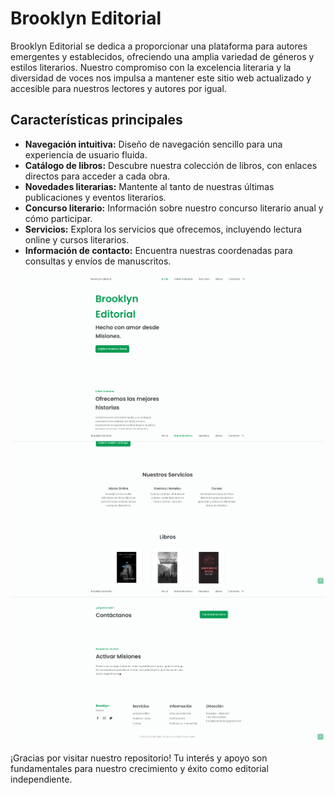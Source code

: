 # Brooklyn Editorial

Brooklyn Editorial se dedica a proporcionar una plataforma para autores emergentes y establecidos, ofreciendo una amplia variedad de géneros y estilos literarios. Nuestro compromiso con la excelencia literaria y la diversidad de voces nos impulsa a mantener este sitio web actualizado y accesible para nuestros lectores y autores por igual.

## Características principales

- **Navegación intuitiva:** Diseño de navegación sencillo para una experiencia de usuario fluida.
- **Catálogo de libros:** Descubre nuestra colección de libros, con enlaces directos para acceder a cada obra.
- **Novedades literarias:** Mantente al tanto de nuestras últimas publicaciones y eventos literarios.
- **Concurso literario:** Información sobre nuestro concurso literario anual y cómo participar.
- **Servicios:** Explora los servicios que ofrecemos, incluyendo lectura online y cursos literarios.
- **Información de contacto:** Encuentra nuestras coordenadas para consultas y envíos de manuscritos.

![Imagen 1](assets/img/preview.png)
![Imagen 2](assets/img/preview2.png)
![Imagen 3](assets/img/preview3.png)

¡Gracias por visitar nuestro repositorio! Tu interés y apoyo son fundamentales para nuestro crecimiento y éxito como editorial independiente.